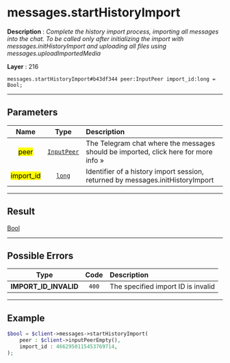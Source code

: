 # messages.startHistoryImport

**Description** : *Complete the history import process, importing all messages into the chat\.
To be called only after initializing the import with messages\.initHistoryImport and uploading all files using messages\.uploadImportedMedia*

**Layer** : 216

```tl
messages.startHistoryImport#b43df344 peer:InputPeer import_id:long = Bool;
```

---

## Parameters

| Name | Type | Description |
| :---: | :---: | :--- |
| <mark>peer</mark> | [`InputPeer`](type/InputPeer) | The Telegram chat where the messages should be imported, click here for more info » |
| <mark>import_id</mark> | [`long`](type/long) | Identifier of a history import session, returned by messages.initHistoryImport |

---

## Result

[Bool](type/Bool)

---

## Possible Errors

| Type | Code | Description |
| :---: | :---: | :--- |
| **IMPORT_ID_INVALID** | `400` | The specified import ID is invalid |

---

## Example

```php
$bool = $client->messages->startHistoryImport(
	peer : $client->inputPeerEmpty(),
	import_id : 4662950115453769714,
);
```